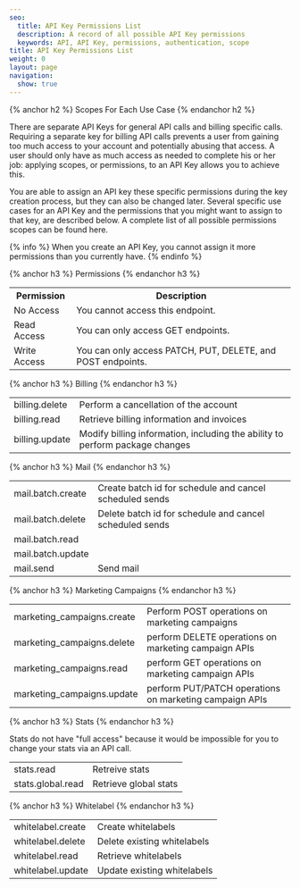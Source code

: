 ```yaml
---
seo:
  title: API Key Permissions List
  description: A record of all possible API Key permissions
  keywords: API, API Key, permissions, authentication, scope
title: API Key Permissions List
weight: 0
layout: page
navigation:
  show: true
---
```


{% anchor h2 %}
Scopes For Each Use Case
{% endanchor h2 %}

There are separate API Keys for general API calls and billing specific calls. Requiring a separate key for billing API calls prevents a user from gaining too much access to your account and potentially abusing that access. A user should only have as much access as needed to complete his or her job: applying scopes, or permissions, to an API Key allows you to achieve this.

You are able to assign an API key these specific permissions during the key creation process, but they can also be changed later. Several specific use cases for an API Key and the permissions that you might want to assign to that key, are described below. A complete list of all possible permissions scopes can be found here.

{% info %}
When you create an API Key, you cannot assign it more permissions than you currently have.
{% endinfo %}

{% anchor h3 %}
Permissions
{% endanchor h3 %}

<table class="table table-bordered table-striped">
   <tbody>
      <tr>
         <th>Permission</th>
         <th>Description</th>
      </tr>
      <tr>
         <td>No Access</td>
         <td>You cannot access this endpoint.</td>
      </tr>
      <tr>
         <td>Read Access</td>
         <td>You can only access GET endpoints.</td>
      </tr>
      <tr>
         <td>Write Access</td>
         <td>You can only access PATCH, PUT, DELETE, and POST endpoints.</td>
      </tr>
   </tbody>
</table>

{% anchor h3 %}
Billing
{% endanchor h3 %}

<table class="table table-bordered table-striped">
   <tbody>
      <tr>
         <td>billing.delete</td>
         <td>Perform a cancellation of the account</td>
      </tr>
      <tr>
         <td>billing.read</td>
         <td>Retrieve billing information and invoices</td>
      </tr>
      <tr>
         <td>billing.update</td>
         <td>Modify billing information, including the ability to perform package changes</td>
      </tr>
   </tbody>
</table>

{% anchor h3 %}
Mail
{% endanchor h3 %}

<table class="table table-bordered table-striped">
   <tbody>
      <tr>
         <td>mail.batch.create</td>
         <td>Create batch id for schedule and cancel scheduled sends</td>
      </tr>
      <tr>
         <td>mail.batch.delete</td>
         <td>Delete batch id for schedule and cancel scheduled sends</td>
      </tr>
      <tr>
         <td>mail.batch.read</td>
         <td></td>
      </tr>
      <tr>
         <td>mail.batch.update</td>
         <td></td>
      </tr>
      <tr>
         <td>mail.send</td>
         <td>Send mail</td>
      </tr>
   </tbody>
</table>

{% anchor h3 %}
Marketing Campaigns
{% endanchor h3 %}

<table class="table table-bordered table-striped">
   <tbody>
      <tr>
         <td>marketing_campaigns.create</td>
         <td>Perform POST operations on marketing campaigns</td>
      </tr>
      <tr>
         <td>marketing_campaigns.delete</td>
         <td>perform DELETE operations on marketing campaign APIs</td>
      </tr>
      <tr>
         <td>marketing_campaigns.read</td>
         <td>perform GET operations on marketing campaign APIs</td>
      </tr>
      <tr>
         <td>marketing_campaigns.update</td>
         <td>perform PUT/PATCH operations on marketing campaign APIs</td>
      </tr>
   </tbody>
</table>

{% anchor h3 %}
Stats
{% endanchor h3 %}

Stats do not have "full access" because it would be impossible for you to change your stats via an API call.

<table class="table table-bordered table-striped">
   <tbody>
      <tr>
         <td>stats.read</td>
         <td>Retreive stats</td>
      </tr>
      <tr>
         <td>stats.global.read</td>
         <td>Retrieve global stats</td>
      </tr>
   </tbody>
</table>

{% anchor h3 %}
Whitelabel
{% endanchor h3 %}

<table class="table table-bordered table-striped">
   <tbody>
      <tr>
         <td>whitelabel.create</td>
         <td>Create whitelabels</td>
      </tr>
      <tr>
         <td>whitelabel.delete</td>
         <td>Delete existing whitelabels</td>
      </tr>
      <tr>
         <td>whitelabel.read</td>
         <td>Retrieve whitelabels</td>
      </tr>
      <tr>
         <td>whitelabel.update</td>
         <td>Update existing whitelabels</td>
      </tr>
   </tbody>
</table>
